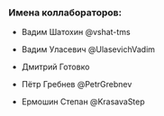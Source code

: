 ### Имена коллабораторов:
- Вадим Шатохин @vshat-tms
- Вадим Уласевич @UlasevichVadim
- Дмитрий Готовко
- Пётр Гребнев @PetrGrebnev



- Ермошин Степан @KrasavaStep
